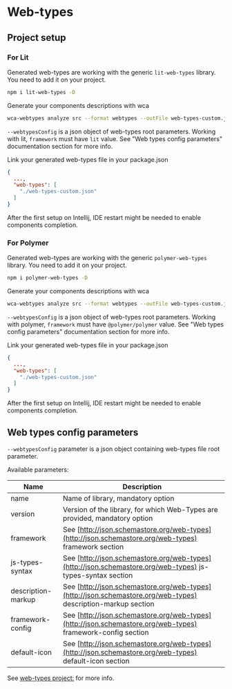 # Web-types

## Project setup

### For Lit

Generated web-types are working with the generic `lit-web-types` library. You need to add it on your project.

<!-- prettier-ignore -->
```bash
npm i lit-web-types -D
```

Generate your components descriptions with wca

<!-- prettier-ignore -->
```bash
wca-webtypes analyze src --format webtypes --outFile web-types-custom.json --webtypesConfig='{"name": "web-types-custom", "version": "0.0.1", "description-markup": "markdown", "framework": "lit"}'
```

`--webtypesConfig` is a json object of web-types root parameters. Working with lit, `framework` must have `lit` value.
See "Web types config parameters" documentation section for more info.

Link your generated web-types file in your package.json

```json
{
  ...,
  "web-types": [
    "./web-types-custom.json"
  ]
}
```

After the first setup on Intellij, IDE restart might be needed to enable components completion.

### For Polymer

Generated web-types are working with the generic `polymer-web-types` library. You need to add it on your project.

<!-- prettier-ignore -->
```bash
npm i polymer-web-types -D
```

Generate your components descriptions with wca

<!-- prettier-ignore -->
```bash
wca-webtypes analyze src --format webtypes --outFile web-types-custom.json --webtypesConfig='{"name": "web-types-custom", "version": "0.0.1", "description-markup": "markdown", "framework": "@polymer/polymer"}'
```

`--webtypesConfig` is a json object of web-types root parameters. Working with polymer, `framework` must have `@polymer/polymer` value.
See "Web types config parameters" documentation section for more info.

Link your generated web-types file in your package.json

```json
{
  ...,
  "web-types": [
    "./web-types-custom.json"
  ]
}
```

After the first setup on Intellij, IDE restart might be needed to enable components completion.

## Web types config parameters

`--webtypesConfig` parameter is a json object containing web-types file root parameter.

Available parameters:

| Name               | Description                                                                                                   |
| ------------------ | ------------------------------------------------------------------------------------------------------------- |
| name               | Name of library, mandatory option                                                                             |
| version            | Version of the library, for which Web-Types are provided, mandatory option                                    |
| framework          | See [http://json.schemastore.org/web-types](http://json.schemastore.org/web-types) framework section          |
| js-types-syntax    | See [http://json.schemastore.org/web-types](http://json.schemastore.org/web-types) js-types-syntax section    |
| description-markup | See [http://json.schemastore.org/web-types](http://json.schemastore.org/web-types) description-markup section |
| framework-config   | See [http://json.schemastore.org/web-types](http://json.schemastore.org/web-types) framework-config section   |
| default-icon       | See [http://json.schemastore.org/web-types](http://json.schemastore.org/web-types) default-icon section       |

See [web-types project:](https://github.com/JetBrains/web-types) for more info.
